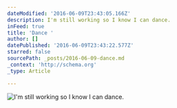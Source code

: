 ```yaml
---
dateModified: '2016-06-09T23:43:05.166Z'
description: I'm still working so I know I can dance.
inFeed: true
title: 'Dance '
author: []
datePublished: '2016-06-09T23:43:22.577Z'
starred: false
sourcePath: _posts/2016-06-09-dance.md
_context: 'http://schema.org'
_type: Article

---
```

![I'm still working so I know I can dance.](https://the-grid-user-content.s3-us-west-2.amazonaws.com/6b74220f-1cba-4237-a531-02c863883f04.jpg)